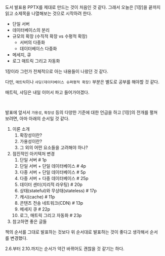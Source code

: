도서 발표용 PPTX를 제대로 만드는 것이 처음인 것 같다.
그래서 오늘은 [1장]을 끝까지 읽고 소제목을 나열해보는 것으로 시작하려 한다.

- 단일 서버
- 데이터베이스의 분리
- 규모의 확장 (수직적 확장 vs 수평적 확장)
    - 서버의 다중화
    - 데이터베이스 다중화
- 메세지, 큐
- 로그 매트릭 그리고 자동화

1장이라 그런가 전체적으로 아는 내용들이 나왔던 것 같다.

다만, `매트릭`이나 `샤딩(데이터베이스 슈펴평적 확장)` 부분은 별도로 공부를 해야할 것 같다.

매트릭, 샤딩은 내일 이어서 파고 들어가야겠다.

<br>

발표에 앞서서 `가용성`, `확장성` 등의 다양한 기준에 대한 언급을 하고 [1장]의 전개를 펼쳐보려면, 아마 아래의 순서일 것 같다.

1. 이론 소개
    1. 확장성이란?
    2. 가용성이란?
    3. 그 외의 어떤 요소들을 고려해야 하나?
2. 점진적인 아키텍처 변경
    1. 단일 서버                            # 1p
    2. 단일 서버 + 단일 데이터베이스         # 4p
    3. 다중 서버 + 단일 데이터베이스         # 5p
    4. 다중 서버 + 다중 데이터베이스         # 25p
    5. 데이터 센터(지리적 라우팅)            # 20p
    6. 상태(stateful)와 무상태(stateless)   # 17p
    7. 캐시(cache)                         # 11p
    8. 콘텐츠 전송 네트워크(CDN)             # 13p
    9. 메세지 큐                            # 22p
    10. 로그, 매트릭 그리고 자동화            # 23p
3. 참고하면 좋은 글들

책의 순서를 그대로 발표하는 것보다 위 순서대로 발표하는 것이 좋다고 생각해서 순서를 변경했다.

2.6.부터 2.10.까지는 순서가 약간 바뀌어도 괜찮을 것 같기는 하다.